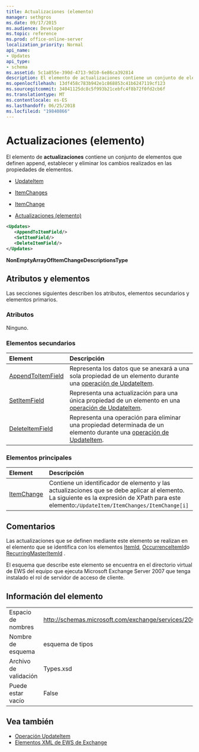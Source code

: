 ```yaml
---
title: Actualizaciones (elemento)
manager: sethgros
ms.date: 09/17/2015
ms.audience: Developer
ms.topic: reference
ms.prod: office-online-server
localization_priority: Normal
api_name:
- Updates
api_type:
- schema
ms.assetid: 5c1a855e-390d-4713-9d10-6e86ca392814
description: El elemento de actualizaciones contiene un conjunto de elementos que definen append, establecer y eliminar los cambios realizados en las propiedades de elementos.
ms.openlocfilehash: 13df458c783b942e1c868853c41b6247119cf123
ms.sourcegitcommit: 34041125dc8c5f993b21cebfc4f8b72f0fd2cb6f
ms.translationtype: MT
ms.contentlocale: es-ES
ms.lasthandoff: 06/25/2018
ms.locfileid: "19840866"
---
```

# <a name="updates-item"></a>Actualizaciones (elemento)

El elemento de **actualizaciones** contiene un conjunto de elementos que definen append, establecer y eliminar los cambios realizados en las propiedades de elementos. 
  
- [UpdateItem](updateitem.md)
  
- [ItemChanges](itemchanges.md)
  
- [ItemChange](itemchange.md)
  
- [Actualizaciones (elemento)](updates-item.md)
  
```xml
<Updates>
   <AppendToItemField/>
   <SetItemField/>
   <DeleteItemField/>
</Updates>
```

**NonEmptyArrayOfItemChangeDescriptionsType**

## <a name="attributes-and-elements"></a>Atributos y elementos

Las secciones siguientes describen los atributos, elementos secundarios y elementos primarios.
  
### <a name="attributes"></a>Atributos

Ninguno.
  
### <a name="child-elements"></a>Elementos secundarios

|**Element**|**Descripción**|
|:-----|:-----|
|[AppendToItemField](appendtoitemfield.md) <br/> |Representa los datos que se anexará a una sola propiedad de un elemento durante una [operación de UpdateItem](updateitem-operation.md).  <br/> |
|[SetItemField](setitemfield.md) <br/> |Representa una actualización para una única propiedad de un elemento en una [operación de UpdateItem](updateitem-operation.md).  <br/> |
|[DeleteItemField](deleteitemfield.md) <br/> |Representa una operación para eliminar una propiedad determinada de un elemento durante una [operación de UpdateItem](updateitem-operation.md).  <br/> |
   
### <a name="parent-elements"></a>Elementos principales

|**Element**|**Descripción**|
|:-----|:-----|
|[ItemChange](itemchange.md) <br/> |Contiene un identificador de elemento y las actualizaciones que se debe aplicar al elemento.  <br/> La siguiente es la expresión de XPath para este elemento:`/UpdateItem/ItemChanges/ItemChange[i]` <br/> |
   
## <a name="remarks"></a>Comentarios

Las actualizaciones que se definen mediante este elemento se realizan en el elemento que se identifica con los elementos [ItemId](itemid.md), [OccurrenceItemId](occurrenceitemid.md)o [RecurringMasterItemId](recurringmasteritemid.md) . 
  
El esquema que describe este elemento se encuentra en el directorio virtual de EWS del equipo que ejecuta Microsoft Exchange Server 2007 que tenga instalado el rol de servidor de acceso de cliente.
  
## <a name="element-information"></a>Información del elemento

|||
|:-----|:-----|
|Espacio de nombres  <br/> |http://schemas.microsoft.com/exchange/services/2006/types  <br/> |
|Nombre de esquema  <br/> |esquema de tipos  <br/> |
|Archivo de validación  <br/> |Types.xsd  <br/> |
|Puede estar vacío  <br/> |False  <br/> |
   
## <a name="see-also"></a>Vea también

- [Operación UpdateItem](updateitem-operation.md)
- [Elementos XML de EWS de Exchange](ews-xml-elements-in-exchange.md)

